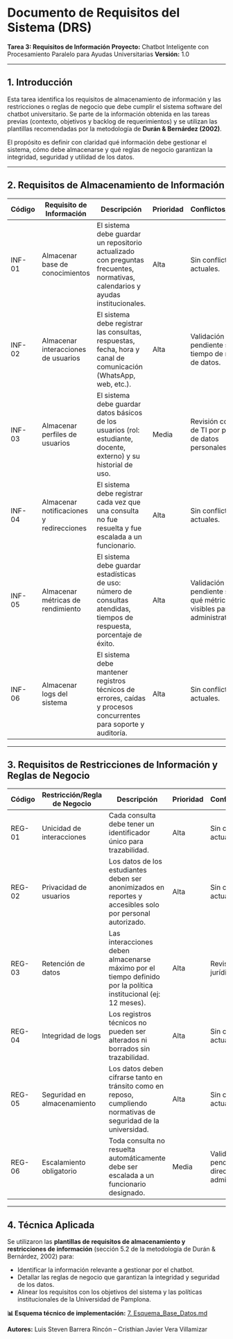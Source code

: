 # Documento de Requisitos del Sistema (DRS)

**Tarea 3: Requisitos de Información**
**Proyecto:** Chatbot Inteligente con Procesamiento Paralelo para Ayudas Universitarias
**Versión:** 1.0

---

## 1. Introducción

Esta tarea identifica los requisitos de almacenamiento de información y las restricciones o reglas de negocio que debe cumplir el sistema software del chatbot universitario. Se parte de la información obtenida en las tareas previas (contexto, objetivos y backlog de requerimientos) y se utilizan las plantillas recomendadas por la metodología de **Durán & Bernárdez (2002)**.

El propósito es definir con claridad qué información debe gestionar el sistema, cómo debe almacenarse y qué reglas de negocio garantizan la integridad, seguridad y utilidad de los datos.

---

## 2. Requisitos de Almacenamiento de Información

| Código | Requisito de Información                 | Descripción                                                                                                                    | Prioridad | Conflictos/Revisión                                                          |
| ------ | ---------------------------------------- | ------------------------------------------------------------------------------------------------------------------------------ | --------- | ---------------------------------------------------------------------------- |
| INF-01 | Almacenar base de conocimientos          | El sistema debe guardar un repositorio actualizado con preguntas frecuentes, normativas, calendarios y ayudas institucionales. | Alta      | Sin conflictos actuales.                                                     |
| INF-02 | Almacenar interacciones de usuarios      | El sistema debe registrar las consultas, respuestas, fecha, hora y canal de comunicación (WhatsApp, web, etc.).                | Alta      | Validación pendiente sobre tiempo de retención de datos.                     |
| INF-03 | Almacenar perfiles de usuarios           | El sistema debe guardar datos básicos de los usuarios (rol: estudiante, docente, externo) y su historial de uso.               | Media     | Revisión con oficina de TI por políticas de datos personales.                |
| INF-04 | Almacenar notificaciones y redirecciones | El sistema debe registrar cada vez que una consulta no fue resuelta y fue escalada a un funcionario.                           | Alta      | Sin conflictos actuales.                                                     |
| INF-05 | Almacenar métricas de rendimiento        | El sistema debe guardar estadísticas de uso: número de consultas atendidas, tiempos de respuesta, porcentaje de éxito.         | Alta      | Validación pendiente sobre qué métricas serán visibles para administrativos. |
| INF-06 | Almacenar logs del sistema               | El sistema debe mantener registros técnicos de errores, caídas y procesos concurrentes para soporte y auditoría.               | Alta      | Sin conflictos actuales.                                                     |

---

## 3. Requisitos de Restricciones de Información y Reglas de Negocio

| Código | Restricción/Regla de Negocio | Descripción                                                                                                      | Prioridad | Conflictos/Revisión                                  |
| ------ | ---------------------------- | ---------------------------------------------------------------------------------------------------------------- | --------- | ---------------------------------------------------- |
| REG-01 | Unicidad de interacciones    | Cada consulta debe tener un identificador único para trazabilidad.                                               | Alta      | Sin conflictos actuales.                             |
| REG-02 | Privacidad de usuarios       | Los datos de los estudiantes deben ser anonimizados en reportes y accesibles solo por personal autorizado.       | Alta      | Sin conflictos actuales.                             |
| REG-03 | Retención de datos           | Las interacciones deben almacenarse máximo por el tiempo definido por la política institucional (ej: 12 meses).  | Alta      | Revisión con área jurídica.                          |
| REG-04 | Integridad de logs           | Los registros técnicos no pueden ser alterados ni borrados sin trazabilidad.                                     | Alta      | Sin conflictos actuales.                             |
| REG-05 | Seguridad en almacenamiento  | Los datos deben cifrarse tanto en tránsito como en reposo, cumpliendo normativas de seguridad de la universidad. | Alta      | Sin conflictos actuales.                             |
| REG-06 | Escalamiento obligatorio     | Toda consulta no resuelta automáticamente debe ser escalada a un funcionario designado.                          | Media     | Validación pendiente con directivos administrativos. |

---

## 4. Técnica Aplicada

Se utilizaron las **plantillas de requisitos de almacenamiento y restricciones de información** (sección 5.2 de la metodología de Durán & Bernárdez, 2002) para:

* Identificar la información relevante a gestionar por el chatbot.
* Detallar las reglas de negocio que garantizan la integridad y seguridad de los datos.
* Alinear los requisitos con los objetivos del sistema y las políticas institucionales de la Universidad de Pamplona.

**📊 Esquema técnico de implementación:** [7. Esquema_Base_Datos.md](./7.%20Esquema_Base_Datos.md)

**Autores:** Luis Steven Barrera Rincón – Cristhian Javier Vera Villamizar